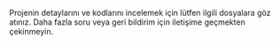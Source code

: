 Projenin detaylarını ve kodlarını incelemek için lütfen ilgili dosyalara göz atınız. Daha fazla soru veya geri bildirim için iletişime geçmekten çekinmeyin.
